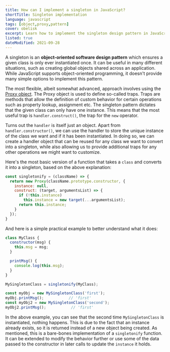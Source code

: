 ```yaml
---
title: How can I implement a singleton in JavaScript?
shortTitle: Singleton implementation
language: javascript
tags: [object,proxy,pattern]
cover: obelisk
excerpt: Learn how to implement the singleton design pattern in JavaScript, using the Proxy object.
listed: true
dateModified: 2021-09-28
---
```


A singleton is an **object-oriented software design pattern** which ensures a given class is only ever instantiated once. It can be useful in many different situations, such as creating global objects shared across an application. While JavaScript supports object-oriented programming, it doesn't provide many simple options to implement this pattern.

The most flexible, albeit somewhat advanced, approach involves using the [Proxy object](https://developer.mozilla.org/en-US/docs/Web/JavaScript/Reference/Global_Objects/Proxy). The Proxy object is used to define so-called traps. Traps are methods that allow the definition of custom behavior for certain operations such as property lookup, assignment etc. The singleton pattern dictates that the given class can only have one instance. This means that the most useful trap is `handler.construct()`, the trap for the `new` operator.

Turns out the `handler` is itself just an object. Apart from `handler.constructor()`, we can use the handler to store the unique instance of the class we want and if it has been instantiated. In doing so, we can create a handler object that can be reused for any class we want to convert into a singleton, while also allowing us to provide additional traps for any other operations we might want to customize.

Here's the most basic version of a function that takes a `class` and converts it into a singleton, based on the above explanation:

```js
const singletonify = (className) => {
  return new Proxy(className.prototype.constructor, {
    instance: null,
    construct: (target, argumentsList) => {
      if (!this.instance)
        this.instance = new target(...argumentsList);
      return this.instance;
    }
  });
}
```

And here is a simple practical example to better understand what it does:

```js
class MyClass {
  constructor(msg) {
    this.msg = msg;
  }

  printMsg() {
    console.log(this.msg);
  }
}

MySingletonClass = singletonify(MyClass);

const myObj = new MySingletonClass('first');
myObj.printMsg();           // 'first'
const myObj2 = new MySingletonClass('second');
myObj2.printMsg();           // 'first'
```

In the above example, you can see that the second time `MySingletonClass` is instantiated, nothing happens. This is due to the fact that an instance already exists, so it is returned instead of a new object being created. As mentioned, this is a bare-bones implementation of a `singletonify` function. It can be extended to modify the behavior further or use some of the data passed to the constructor in later calls to update the `instance` it holds.
